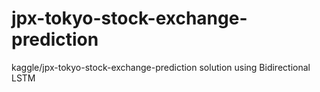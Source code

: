# jpx-tokyo-stock-exchange-prediction
kaggle/jpx-tokyo-stock-exchange-prediction solution using Bidirectional LSTM
